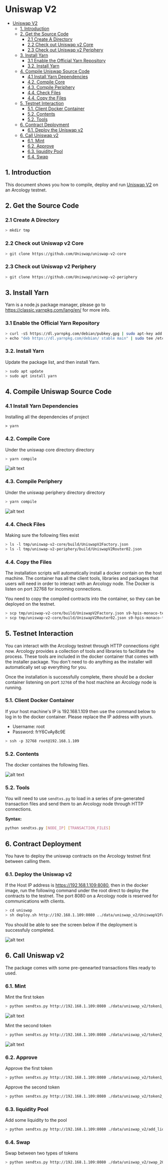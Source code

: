 # Uniswap V2
  
- [Uniswap V2](#uniswap-v2)
  - [1. Introduction](#1-introduction)
  - [2. Get the Source Code](#2-get-the-source-code)
    - [2.1 Create A Directory](#21-create-a-directory)
    - [2.2 Check out Uniswap v2 Core](#22-check-out-uniswap-v2-core)
    - [2.3 Check out Uniswap v2 Periphery](#23-check-out-uniswap-v2-periphery)
  - [3. Install Yarn](#3-install-yarn)
    - [3.1 Enable the Official Yarn Repository](#31-enable-the-official-yarn-repository)
    - [3.2. Install Yarn](#32-install-yarn)
  - [4. Compile Uniswap Source Code](#4-compile-uniswap-source-code)
    - [4.1 Install Yarn Dependencies](#41-install-yarn-dependencies)
    - [4.2. Compile Core](#42-compile-core)
    - [4.3. Compile Periphery](#43-compile-periphery)
    - [4.4. Check Files](#44-check-files)
    - [4.4. Copy the Files](#44-copy-the-files)
  - [5. Testnet Interaction](#5-testnet-interaction)
    - [5.1. Client Docker Container](#51-client-docker-container)
    - [5.2. Contents](#52-contents)
    - [5.2. Tools](#52-tools)
  - [6. Contract Deployment](#6-contract-deployment)
    - [6.1. Deploy the Uniswap v2](#61-deploy-the-uniswap-v2)
  - [6. Call Uniswap v2](#6-call-uniswap-v2)
    - [6.1. Mint](#61-mint)
    - [6.2. Approve](#62-approve)
    - [6.3. liquidity Pool](#63-liquidity-pool)
    - [6.4. Swap](#64-swap)

## 1. Introduction

This document shows you how to compile, deploy and run [Uniswap V2](https://github.com/Uniswap) on an Arcology testnet.

## 2. Get the Source Code

### 2.1 Create A Directory

```sh
> mkdir tmp
```

### 2.2 Check out Uniswap v2 Core

```sh
> git clone https://github.com/Uniswap/uniswap-v2-core
```

### 2.3 Check out Uniswap v2 Periphery

```sh
> git clone https://github.com/Uniswap/uniswap-v2-periphery
```

## 3. Install Yarn

Yarn is a node.js package manager, please go to https://classic.yarnpkg.com/lang/en/ for more info.

### 3.1 Enable the Official Yarn Repository

```sh
> curl -sS https://dl.yarnpkg.com/debian/pubkey.gpg | sudo apt-key add -
> echo "deb https://dl.yarnpkg.com/debian/ stable main" | sudo tee /etc/apt/sources.list.d/yarn.list
```

### 3.2. Install Yarn

Update the package list, and then install Yarn.

```sh
> sudo apt update
> sudo apt install yarn
```

## 4. Compile Uniswap Source Code

### 4.1 Install Yarn Dependencies

Installing all the dependencies of project

```
> yarn
```

### 4.2. Compile Core

Under the uniswap core directory directory  

```sh
> yarn compile
```

![alt text](./img/uniswap/yarn-core-compile.png)

### 4.3. Compile Periphery

Under the uniswap periphery directory directory  

```sh
> yarn compile
```

![alt text](./img/uniswap/yarn-periphery-compile.png)

### 4.4. Check Files

Making sure the following files exist

```sh
> ls -l tmp/uniswap-v2-core/build/UniswapV2Factory.json
> ls -l tmp/uniswap-v2-periphery/build/UniswapV2Router02.json
```

### 4.4. Copy the Files

The installation scripts will automatically install a docker contain on the host machine. The container has all the client tools,
libraries and packages that users will need in order to interact with an Arcology node. The Docker is listen on port 32768 for incoming connections.

You need to copy the compiled contracts into the container, so they can be deployed on the testnet.

```sh
> scp tmp/uniswap-v2-core/build/UniswapV2Factory.json s9-hpis-monaco-testnet@192.168.1.109:/home/s9-hpis-monaco-testnet/txs
> scp tmp/uniswap-v2-core/build/UniswapV2Router02.json s9-hpis-monaco-testnet@192.168.1.109:/home/s9-hpis-monaco-testnet/txs
```

## 5. Testnet Interaction

You can interact with the Arcology testnet through HTTP connections right now. Arcology provides a collection of tools and libraries to facilitate the process. These tools are included in the docker container that comes with the installer package. You don't need to do anything as the installer will automatically set up everything for you.

Once the installation is successfully complete, there should be a docker container listening on port `32768` of the host machine an Arcology node is running.

### 5.1. Client Docker Container

If your host machine's IP is 192.168.1.109 then use the command below to log in to the docker container. Please replace the IP address with yours.

- Username: root
- Password: frY6CvAy8c9E

```sh
> ssh -p 32768 root@192.168.1.109
```

### 5.2. Contents

The docker containes the following files.

![alt text](./img/testnet/docker-contents.png)


### 5.2. Tools

You will need to use `sendtxs.py` to load in a series of pre-generated transaction files and send them to an Arcology node through HTTP connections.

**Syntax:**

```sh
python sendtxs.py [NODE_IP] [TRANSACTION_FILES]
```

## 6. Contract Deployment

You have to deploy the uniswap contracts on the Arcology testnet first between calling them.

### 6.1. Deploy the Uniswap v2

If the Host IP address is https://192.168.1.109:8080, then in the docker image, run the following command under the root direct to deploy the contracts to the testnet. The port 8080 on a Arcology node is reserved for communications with clients.

```sh
> cd uniswap
> sh deploy.sh http://192.168.1.109:8080 ../data/uniswap_v2/UniswapV2Factory.json ../data/uniswap_v2/UniswapV2Router02.json
```

You should be able to see the screen below if the deployment is successfuly completed.

![alt text](./img/uniswap/uniswap-deployment.png)

## 6. Call Uniswap v2

The package comes with some pre-genearted transactions files ready to used.

### 6.1. Mint

Mint the first token

```sh
> python sendtxs.py http://192.168.1.109:8080 ./data/uniswap_v2/token1_mint_200.out
```

![alt text](./img/uniswap/uniswap-token1-mint-200.png)

Mint the second token

```sh
> python sendtxs.py http://192.168.1.109:8080 ./data/uniswap_v2/token2_mint_200.out
```

![alt text](./img/uniswap/uniswap-token2-mint-200.png)

### 6.2. Approve

Approve the first token

```sh
> python sendtxs.py http://192.168.1.109:8080 ./data/uniswap_v2/token1_approve_200.out
```

Approve the second token

```sh
> python sendtxs.py http://192.168.1.109:8080 ./data/uniswap_v2/token2_approve_200.out
```

### 6.3. liquidity Pool

Add some liquidity to the pool

```sh
> python sendtxs.py http://192.168.1.109:8080 ./data/uniswap_v2/add_liquidity_200.out
```

### 6.4. Swap

Swap between two types of tokens

```sh
> python sendtxs.py http://192.168.1.109:8080 ./data/uniswap_v2/swap_200.out
```